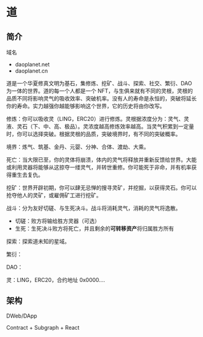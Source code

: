 # 道

## 简介

域名

- daoplanet.net
- daoplanet.cn

道是一个华夏修真文明为基石，集修炼、挖矿、战斗、探索、社交、繁衍、DAO为一体的世界。道的每一个人都是一个 NFT，与生俱来就有不同的灵根，灵根的品质不同将影响灵气的吸收效率、突破机率。没有人的寿命是永恒的，突破将延长你的寿命。实力越强你越能够影响这个世界，它的历史将由你改写。

修炼：你可以吸收灵（LING，ERC20）进行修炼。灵根据浓度分为：灵气、灵液、灵石（下、中、高、极品）。灵浓度越高修炼效率越高。当灵气积累到一定量时，你可以选择突破。根据灵根的品质，突破境界时，有不同的突破概率。

境界：炼气、筑基、金丹、元婴、分神、合体、渡劫、大乘。

死亡：当大限已至，你的灵体将崩溃，体内的灵气将释放并重新反馈给世界。大能或利用灵器将能够从这掠夺一缕灵气，并转世重修。你可能死于非命，并有机率获得重生去复仇。

挖矿：世界开辟初期，你可以肆无忌惮的搜寻灵矿，并挖掘，以获得灵石。你可以抢夺他人的灵矿，或雇佣矿工进行挖矿。

战斗：分为友好切磋、与生死决斗。战斗将消耗灵气，消耗的灵气将逸散。

- 切磋：败方将输给胜方灵器（可选）
- 生死：生死决斗败方将死亡，并且剩余的**可转移资产**将归属胜方所有

探索：探索道未知的星域。

繁衍：

DAO：

灵：LING，ERC20，合约地址 0x0000....

## 架构

DWeb/DApp

Contract + Subgraph + React

